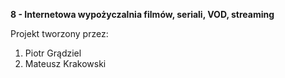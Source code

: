 <strong>8 - Internetowa wypożyczalnia filmów, seriali, VOD, streaming</strong>

Projekt tworzony przez:
1. Piotr Grądziel
2. Mateusz Krakowski

